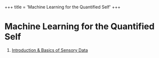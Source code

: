 +++
title = 'Machine Learning for the Quantified Self'
+++

# Machine Learning for the Quantified Self
1. [Introduction & Basics of Sensory Data](introduction-basics-of-sensory-data)

